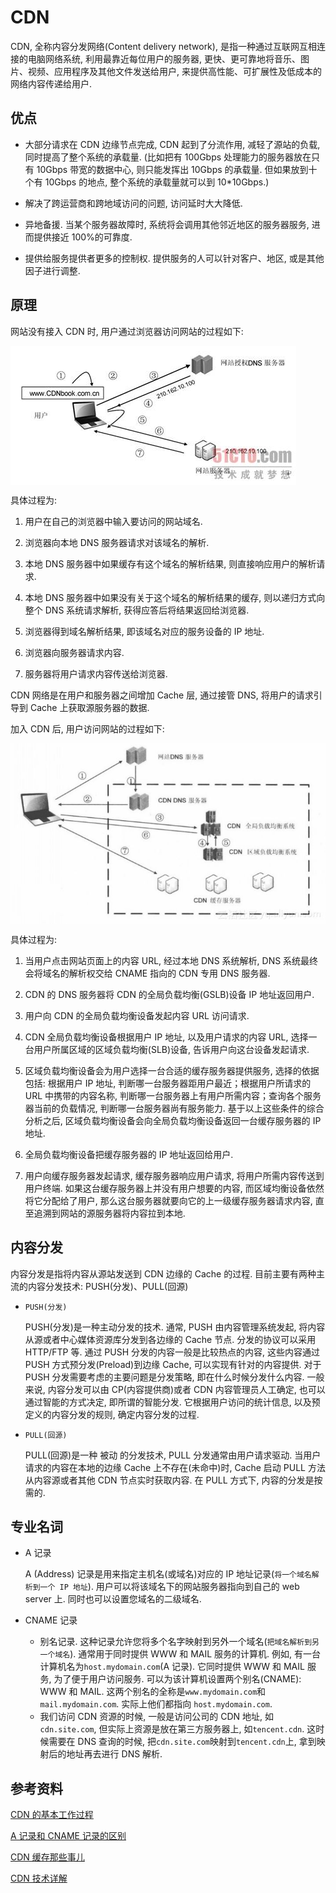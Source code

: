 # CDN

CDN, 全称内容分发网络(Content delivery network), 是指一种通过互联网互相连接的电脑网络系统, 利用最靠近每位用户的服务器, 更快、更可靠地将音乐、图片、视频、应用程序及其他文件发送给用户, 来提供高性能、可扩展性及低成本的网络内容传递给用户.

## 优点

- 大部分请求在 CDN 边缘节点完成, CDN 起到了分流作用, 减轻了源站的负载, 同时提高了整个系统的承载量. (比如把有 100Gbps 处理能力的服务器放在只有 10Gbps 带宽的数据中心, 则只能发挥出 10Gbps 的承载量. 但如果放到十个有 10Gbps 的地点, 整个系统的承载量就可以到 10\*10Gbps.)

- 解决了跨运营商和跨地域访问的问题, 访问延时大大降低.

- 异地备援. 当某个服务器故障时, 系统将会调用其他邻近地区的服务器服务, 进而提供接近 100%的可靠度.

- 提供给服务提供者更多的控制权. 提供服务的人可以针对客户、地区, 或是其他因子进行调整.

## 原理

网站没有接入 CDN 时, 用户通过浏览器访问网站的过程如下:

<img src="https://github.com/tzstone/MarkdownPhotos/blob/master/no-cdn-detail.jpg" align=center>

具体过程为:

1.  用户在自己的浏览器中输入要访问的网站域名.

2.  浏览器向本地 DNS 服务器请求对该域名的解析.

3.  本地 DNS 服务器中如果缓存有这个域名的解析结果, 则直接响应用户的解析请求.

4.  本地 DNS 服务器中如果没有关于这个域名的解析结果的缓存, 则以递归方式向整个 DNS 系统请求解析, 获得应答后将结果返回给浏览器.

5.  浏览器得到域名解析结果, 即该域名对应的服务设备的 IP 地址.

6.  浏览器向服务器请求内容.

7.  服务器将用户请求内容传送给浏览器.

CDN 网络是在用户和服务器之间增加 Cache 层, 通过接管 DNS, 将用户的请求引导到 Cache 上获取源服务器的数据.

加入 CDN 后, 用户访问网站的过程如下:

<img src="https://github.com/tzstone/MarkdownPhotos/blob/master/use-cdn-detail.jpg" align=center>

具体过程为:

1.  当用户点击网站页面上的内容 URL, 经过本地 DNS 系统解析, DNS 系统最终会将域名的解析权交给 CNAME 指向的 CDN 专用 DNS 服务器.

2.  CDN 的 DNS 服务器将 CDN 的全局负载均衡(GSLB)设备 IP 地址返回用户.

3.  用户向 CDN 的全局负载均衡设备发起内容 URL 访问请求.

4.  CDN 全局负载均衡设备根据用户 IP 地址, 以及用户请求的内容 URL, 选择一台用户所属区域的区域负载均衡(SLB)设备, 告诉用户向这台设备发起请求.

5.  区域负载均衡设备会为用户选择一台合适的缓存服务器提供服务, 选择的依据包括: 根据用户 IP 地址, 判断哪一台服务器距用户最近；根据用户所请求的 URL 中携带的内容名称, 判断哪一台服务器上有用户所需内容；查询各个服务器当前的负载情况, 判断哪一台服务器尚有服务能力. 基于以上这些条件的综合分析之后, 区域负载均衡设备会向全局负载均衡设备返回一台缓存服务器的 IP 地址.

6.  全局负载均衡设备把缓存服务器的 IP 地址返回给用户.

7.  用户向缓存服务器发起请求, 缓存服务器响应用户请求, 将用户所需内容传送到用户终端. 如果这台缓存服务器上并没有用户想要的内容, 而区域均衡设备依然将它分配给了用户, 那么这台服务器就要向它的上一级缓存服务器请求内容, 直至追溯到网站的源服务器将内容拉到本地.

## 内容分发

内容分发是指将内容从源站发送到 CDN 边缘的 Cache 的过程. 目前主要有两种主流的内容分发技术: PUSH(分发)、PULL(回源)

- `PUSH(分发)`

  PUSH(分发)是一种主动分发的技术. 通常, PUSH 由内容管理系统发起, 将内容从源或者中心媒体资源库分发到各边缘的 Cache 节点. 分发的协议可以采用 HTTP/FTP 等. 通过 PUSH 分发的内容一般是比较热点的内容, 这些内容通过 PUSH 方式预分发(Preload)到边缘 Cache, 可以实现有针对的内容提供. 对于 PUSH 分发需要考虑的主要问题是分发策略, 即在什么时候分发什么内容. 一般来说, 内容分发可以由 CP(内容提供商)或者 CDN 内容管理员人工确定, 也可以通过智能的方式决定, 即所谓的智能分发. 它根据用户访问的统计信息, 以及预定义的内容分发的规则, 确定内容分发的过程.

- `PULL(回源)`

  PULL(回源)是一种 被动 的分发技术, PULL 分发通常由用户请求驱动. 当用户请求的内容在本地的边缘 Cache 上不存在(未命中)时, Cache 启动 PULL 方法从内容源或者其他 CDN 节点实时获取内容. 在 PULL 方式下, 内容的分发是按需的.

## 专业名词

- A 记录

  A (Address) 记录是用来指定主机名(或域名)对应的 IP 地址记录(`将一个域名解析到一个 IP 地址`). 用户可以将该域名下的网站服务器指向到自己的 web server 上. 同时也可以设置您域名的二级域名.

- CNAME 记录

  - 别名记录. 这种记录允许您将多个名字映射到另外一个域名(`把域名解析到另一个域名`). 通常用于同时提供 WWW 和 MAIL 服务的计算机. 例如, 有一台计算机名为`host.mydomain.com`(A 记录). 它同时提供 WWW 和 MAIL 服务, 为了便于用户访问服务. 可以为该计算机设置两个别名(CNAME): WWW 和 MAIL. 这两个别名的全称是`www.mydomain.com`和`mail.mydomain.com`. 实际上他们都指向 `host.mydomain.com`.
  - 我们访问 CDN 资源的时候, 一般是访问公司的 CDN 地址, 如`cdn.site.com`, 但实际上资源是放在第三方服务器上, 如`tencent.cdn`. 这时候需要在 DNS 查询的时候, 把`cdn.site.com`映射到`tencent.cdn`上, 拿到映射后的地址再去进行 DNS 解析.

## 参考资料

[CDN 的基本工作过程](http://book.51cto.com/art/201205/338756.htm)

[A 记录和 CNAME 记录的区别](http://blog.xieyc.com/differences-between-a-record-and-cname-record/)

[CDN 缓存那些事儿](http://genie88.github.io/2015/11/03/talk-about-content-delivery-network-and-caches/)

[CDN 技术详解](https://www.cnblogs.com/losbyday/p/5843960.html)
